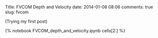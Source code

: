 Title: FVCOM Depth and Velocity
date:  2014-01-08 08:06
comments: true
slug: fvcom

(Trying my first post)

{% notebook FVCOM_depth_and_velocity.ipynb cells[2:] %}
